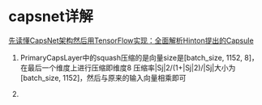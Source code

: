 # capsnet详解

[先读懂CapsNet架构然后用TensorFlow实现：全面解析Hinton提出的Capsule](https://www.jiqizhixin.com/articles/2017-11-05)


1. PrimaryCapsLayer中的squash压缩的是向量size是[batch_size, 1152, 8]，在最后一个维度上进行压缩即维度8
压缩率|Sj|2/(1+|Sj|2)/|Sj|大小为[batch_size, 1152]，然后与原来的输入向量相乘即可

2. 